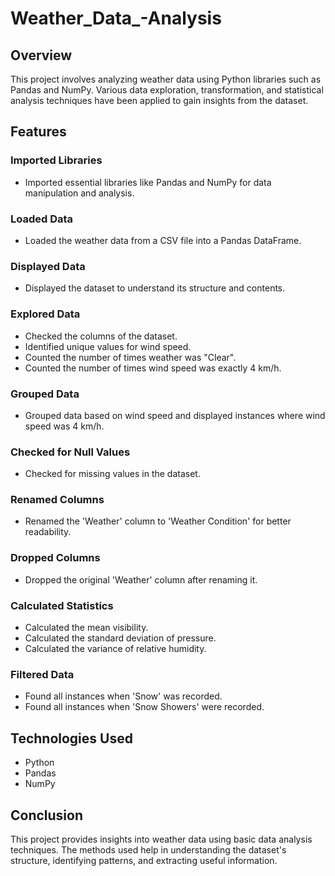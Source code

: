 # Weather_Data_-Analysis

## Overview
This project involves analyzing weather data using Python libraries such as Pandas and NumPy. Various data exploration, transformation, and statistical analysis techniques have been applied to gain insights from the dataset.

## Features
### Imported Libraries
- Imported essential libraries like Pandas and NumPy for data manipulation and analysis.

### Loaded Data
- Loaded the weather data from a CSV file into a Pandas DataFrame.

### Displayed Data
- Displayed the dataset to understand its structure and contents.

### Explored Data
- Checked the columns of the dataset.
- Identified unique values for wind speed.
- Counted the number of times weather was "Clear".
- Counted the number of times wind speed was exactly 4 km/h.

### Grouped Data
- Grouped data based on wind speed and displayed instances where wind speed was 4 km/h.

### Checked for Null Values
- Checked for missing values in the dataset.

### Renamed Columns
- Renamed the 'Weather' column to 'Weather Condition' for better readability.

### Dropped Columns
- Dropped the original 'Weather' column after renaming it.

### Calculated Statistics
- Calculated the mean visibility.
- Calculated the standard deviation of pressure.
- Calculated the variance of relative humidity.

### Filtered Data
- Found all instances when 'Snow' was recorded.
- Found all instances when 'Snow Showers' were recorded.

## Technologies Used
- Python
- Pandas
- NumPy


## Conclusion
This project provides insights into weather data using basic data analysis techniques. The methods used help in understanding the dataset's structure, identifying patterns, and extracting useful information.
